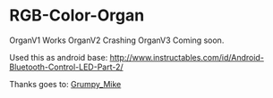 # RGB-Color-Organ

OrganV1 Works
OrganV2 Crashing
OrganV3 Coming soon.

Used this as android base:
http://www.instructables.com/id/Android-Bluetooth-Control-LED-Part-2/

Thanks goes to:
[Grumpy_Mike](http://forum.arduino.cc/index.php?action=profile;u=5282)